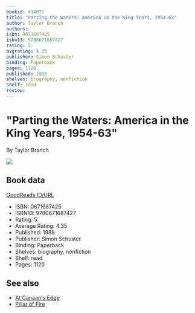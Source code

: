 ```yaml
---
bookid: 414077
title: "Parting the Waters: America in the King Years, 1954-63"
author: Taylor Branch
authors: 
isbn: 0671687425
isbn13: 9780671687427
rating: 5
avgrating: 4.35
publisher: Simon Schuster
binding: Paperback
pages: 1120
published: 1988
shelves: biography, nonfiction
shelf: read
review: 
---
```


# "Parting the Waters: America in the King Years, 1954-63"

By Taylor Branch

![](https://i.gr-assets.com/images/S/compressed.photo.goodreads.com/books/1441025384l/414077._SY475_.jpg)

## Book data

[GoodReads ID/URL](https://www.goodreads.com/book/show/414077)

- ISBN: 0671687425
- ISBN13: 9780671687427
- Rating: 5
- Average Rating: 4.35
- Published: 1988
- Publisher: Simon Schuster
- Binding: Paperback
- Shelves: biography, nonfiction
- Shelf: read
- Pages: 1120


## See also

- [At Canaan's Edge](At_Canaans_Edge-_America_in_the_King_Years_1965-68.md)
- [Pillar of Fire](Pillar_of_Fire-_America_in_the_King_Years_1963-65.md)
